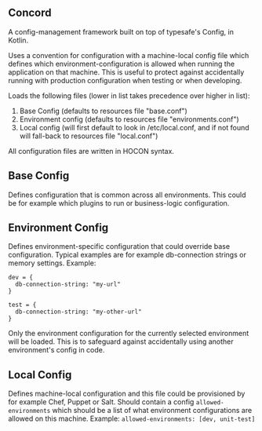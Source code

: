 Concord
------

A config-management framework built on top of typesafe's Config, in Kotlin.

Uses a convention for configuration with a machine-local config file which defines which environment-configuration is allowed
when running the application on that machine.
This is useful to protect against accidentally running with production configuration when testing or when developing.

Loads the following files (lower in list takes precedence over higher in list):
1. Base Config (defaults to resources file "base.conf")
2. Environment config (defaults to resources file "environments.conf")
3. Local config (will first default to look in /etc/local.conf, and if not found will fall-back to resources file "local.conf")

All configuration files are written in HOCON syntax.

Base Config
--------
Defines configuration that is common across all environments. This could be for example which plugins to run or business-logic configuration.

Environment Config
--------
Defines environment-specific configuration that could override base configuration.
Typical examples are for example db-connection strings or memory settings.
Example:
```
dev = {
  db-connection-string: "my-url"
}

test = {
  db-connection-string: "my-other-url"
}
```

Only the environment configuration for the currently selected environment will be loaded. This is to safeguard against
accidentally using another environment's config in code.

Local Config
-------
Defines machine-local configuration and this file could be provisioned by for example Chef, Puppet or Salt.
Should contain a config `allowed-environments` which should be a list of what environment configurations are allowed on this machine.
Example:
`allowed-environments: [dev, unit-test]`
